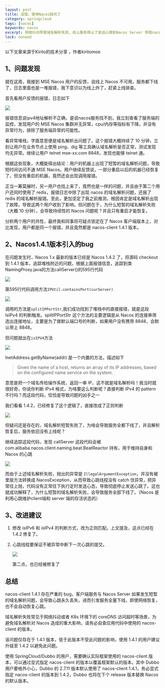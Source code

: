 ```yaml
---
layout: post
title: 没错，使用Nacos踩坑了
category: springcloud
tags: [nacos]
keywords: nacos
excerpt: 网络抖动导致域名解析失败，线上服务停止了发送心跳到Nacos Server 导致nacos server认为服务下线不可用，即使网络恢复了，也不会自动恢复心跳，只能重启应用服务或者机器,这个问题仅存在与nacos-client1.4.1版本，建议升级至 1.4.2 以避免此问题。
lock: noneed
---
```


以下文章来源于Kirito的技术分享 ，作者kiritomoe

## 1、问题发现

就在这周，我接到 MSE Nacos 用户的反馈，说线上 Nacos 不可用，服务都下线了，日志里面也是一堆报错，我下意识以为线上炸了，赶紧上线排查。

首先看用户反馈的报错，日志如下

![](/assets/images/2021/springcloud/nacos-issues-1.jpg)

报错信息说ipv4地址解析不正确，是说nacos服务找不到，我立刻查看了服务端的监控，发现用户的 MSE Nacos 集群并无异常，cpu/内存等指标有下降，并没有异常行为，排除了服务端异常的可能性。

看异常堆栈，字面意思便是域名解析出问题了。这个报错大概持续了 10 分钟，立刻让用户在业务节点上使用 ping、dig 等工具确认域名解析是否正常，测试发现均无异常。继续让用户 telnet mse-xx.com 8848，发现也能够 telnet 通。

根据这些现象，大概能得出结论：用户的机器上出现了短暂的域名解析问题，导致短时间访问不通 MSE Nacos。用户继续反馈说，一部分重启以后的机器已经恢复了，但没有重启的机器，竟然还会出现调用报错。

正当一筹莫展时，另一用户也找上来了，竟然也是一样的问题，并且由于第二个用户还同时使用了 redis，报错日志中除了出现 nacos 的域名解析问题，还报了 redis 的域名解析报错。至此，更加坚定了我之前推测，根因肯定是域名解析出现了故障，导致这两个用户收到了影响。但问题在于，为什么短暂的域名解析失败（大概 10 分钟），会导致持续性的 Nacos 问题呢？并且只有重启才能恢复。

分析两个用户的共性，最终我和同事将可疑点锁定在了 Nacos 客户端版本上，对比发现，用户都是同一个报错，并且竟然都是 nacos-client 1.4.1 版本。

## 2、Nacos1.4.1版本引入的bug

在问题发生时，Nacos 1.x 最新的版本已经是 Nacos 1.4.2 了，将源码 checkout 到 1.4.1 版本，追踪堆栈附近的问题，根据上面报错信息，追踪到类NamingProxy.java的方法callServer()的595行代码

![](/assets/images/2021/springcloud/nacos-issues-2.jpg)

第595行代码调用方法`IPUtil.containsPort(curServer)`

![](/assets/images/2021/springcloud/nacos-issues-3.jpg)

调用的方法是`splitIPPortStr`,我们成功找到了堆栈中的直接报错，就是这段 IsIPv4 的判断触发。splitIPPortStr 这个方法的主要逻辑是从 Nacos 的连接串筛选出连接地址，主要是为了做默认端口号的判断，如果用户没有携带 8848，会默认带上 8848。

但问题就出在`isIPV4`方法

![](/assets/images/2021/springcloud/nacos-issues-4.jpg)

InetAddress.getByName(addr) 是一个内置的方法，描述如下

> Given the name of a host, returns an array of its IP addresses, based on the configured name service on the system.

意思是把一个域名传给操作系统，返回一串 IP，这不就是域名解析吗！我当时就很好奇，你说你判断 IPv4 格式，为啥要这么判断呢？直接判断 IPv4 的 pattern 不行吗？而这段代码，恰恰是导致问题的凶手之一

我们看看 1.4.2，已经修复了这个逻辑了，直接改成了正则判断

![](/assets/images/2021/springcloud/nacos-issues-5.jpg)

但疑问还是存在的，域名解析短暂失败了，为啥会导致服务全都下线了，并且解析恢复后，服务依旧没有上线呢？

继续追踪这段代码，发现 callServer 这段代码会被 com.alibaba.nacos.client.naming.beat.BeatReactor 持有，用于维持自身和 Nacos 的心跳

![](/assets/images/2021/springcloud/nacos-issues-6.jpg)

而由于上述域名解析失败，抛出的异常是 `IllegalArgumentException`，并没有被里层方法转换成 NacosException，从而导致心跳线程没有 catch 住异常，把异常往上抛，代码没有正常往下执行定时发送心态，导致彻底停止发送心跳了。这也就成功解释了，为什么短暂的域名解析失败，会导致服务全部下线了。（Nacos 是利用心跳维护client端和 server 端的存活状态的）

## 3、改进建议

1. 修改 isIPv6 和 isIPv4 的判断方式，改为正则匹配。上文提及，这点已经在 1.4.2 修复了。

2. 心跳线程要保证不被异常中断下一次心跳的提交。

   ![](/assets/images/2021/springcloud/nacos-issues-7.jpg)

   第二点，也已经被修复了

## 总结

nacos-client 1.4.1 存在严重的 bug，客户端服务与 Nacos Server 如果发生短暂的域名解析问题，会导致心跳永久丢失，进而引发服务全量下线，即使网络恢复，也不会自动恢复心跳。

域名解析失败常见于网络抖动或者 K8s 环境下的 coreDNS 访问超时等场景，为避免域名解析对 Nacos 造成的重大影响，请务必自查应用代码中使用的 nacos-client 的版本。

该问题仅存在于 1.4.1 版本，低于此版本不受此问题的影响，使用 1.4.1 的用户建议升级至 1.4.2 以避免此问题。

使用 SpringCloud/Dubbo 的用户，需要确认实际框架使用的 nacos-client 版本，可以通过显式指定 nacos-client 的版本以覆盖框架默认的版本。其中 Dubbo 用户要格外小心，Dubbo 的 2.7.11 版本默认使用了 nacos-client 1.4.1，务必显式指定 nacos-client 的版本到 1.4.2，Dubbo 也将在下个 release 版本替换 Nacos 的默认版本。
